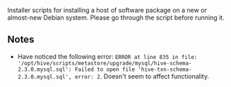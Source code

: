 Installer scripts for installing a host of software package on a new or almost-new Debian system. Please go through the script before running it.

## Notes
* Have noticed the following error: `ERROR at line 835 in file: '/opt/hive/scripts/metastore/upgrade/mysql/hive-schema-2.3.0.mysql.sql': Failed to open file 'hive-txn-schema-2.3.0.mysql.sql', error: 2`. Doesn't seem to affect functionality.
